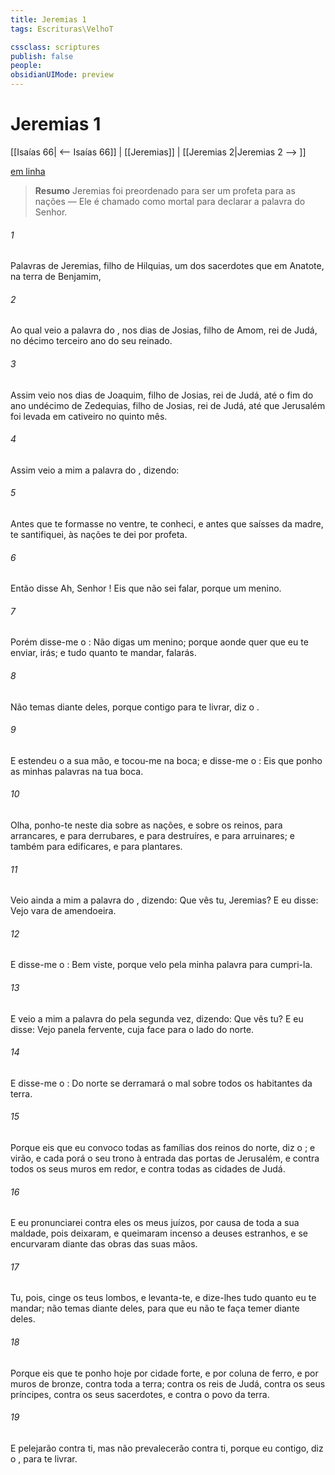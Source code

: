 ```yaml
---
title: Jeremias 1
tags: Escrituras\VelhoT

cssclass: scriptures
publish: false
people:
obsidianUIMode: preview
---
```


# Jeremias 1
[[Isaías 66| <-- Isaías 66]] | [[Jeremias]] | [[Jeremias 2|Jeremias 2 --> ]]

[em linha](https://churchofjesuschrist.org/study/scriptures/ot/jer/1?lang=por)

> __Resumo__
Jeremias foi preordenado para ser um profeta para as nações — Ele é chamado como mortal para declarar a palavra do Senhor.

###### 1 
Palavras de Jeremias, filho de Hilquias, um dos sacerdotes que  em Anatote, na terra de Benjamim,

###### 2 
Ao qual veio a palavra do , nos dias de Josias, filho de Amom, rei de Judá, no décimo terceiro ano do seu reinado.

###### 3 
Assim  veio  nos dias de Joaquim, filho de Josias, rei de Judá, até o fim do ano undécimo de Zedequias, filho de Josias, rei de Judá, até que Jerusalém foi levada em cativeiro no quinto mês.

###### 4 
Assim veio a mim a palavra do , dizendo:

###### 5 
Antes que te formasse no ventre, te conheci, e antes que saísses da madre, te santifiquei,  às nações te dei por profeta.

###### 6 
Então disse  Ah, Senhor ! Eis que não sei falar, porque  um menino.

###### 7 
Porém disse-me o : Não digas  um menino; porque aonde quer que eu te enviar, irás; e tudo quanto te mandar, falarás.

###### 8 
Não temas diante deles, porque  contigo para te livrar, diz o .

###### 9 
E estendeu o  a sua mão, e tocou-me na boca; e disse-me o : Eis que ponho as minhas palavras na tua boca.

###### 10 
Olha, ponho-te neste dia sobre as nações, e sobre os reinos, para arrancares, e para derrubares, e para destruíres, e para arruinares; e também para edificares, e para plantares.

###### 11 
Veio ainda a mim a palavra do , dizendo: Que vês tu, Jeremias? E eu disse: Vejo  vara de amendoeira.

###### 12 
E disse-me o : Bem viste, porque velo pela minha palavra para cumpri-la.

###### 13 
E veio a mim a palavra do  pela segunda vez, dizendo: Que vês tu? E eu disse: Vejo  panela fervente, cuja face  para o lado do norte.

###### 14 
E disse-me o : Do norte se derramará o mal sobre todos os habitantes da terra.

###### 15 
Porque eis que eu convoco todas as famílias dos reinos do norte, diz o ; e virão, e cada  porá o seu trono à entrada das portas de Jerusalém, e contra todos os seus muros em redor, e contra todas as cidades de Judá.

###### 16 
E eu pronunciarei contra eles os meus juízos, por causa de toda a sua maldade, pois  deixaram, e queimaram incenso a deuses estranhos, e se encurvaram diante das obras das suas mãos.

###### 17 
Tu, pois, cinge os teus lombos, e levanta-te, e dize-lhes tudo quanto eu te mandar; não temas diante deles, para que eu não te faça temer diante deles.

###### 18 
Porque eis que te ponho hoje por cidade forte, e por coluna de ferro, e por muros de bronze, contra toda a terra; contra os reis de Judá, contra os seus príncipes, contra os seus sacerdotes, e contra o povo da terra.

###### 19 
E pelejarão contra ti, mas não prevalecerão contra ti, porque eu  contigo, diz o , para te livrar.


